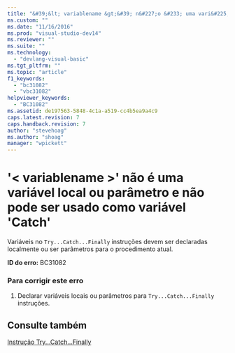 ```yaml
---
title: "&#39;&lt; variablename &gt;&#39; n&#227;o &#233; uma vari&#225;vel local ou par&#226;metro e n&#227;o pode ser usado como vari&#225;vel &#39;Catch&#39; | Microsoft Docs"
ms.custom: ""
ms.date: "11/16/2016"
ms.prod: "visual-studio-dev14"
ms.reviewer: ""
ms.suite: ""
ms.technology: 
  - "devlang-visual-basic"
ms.tgt_pltfrm: ""
ms.topic: "article"
f1_keywords: 
  - "bc31082"
  - "vbc31082"
helpviewer_keywords: 
  - "BC31082"
ms.assetid: de197563-5848-4c1a-a519-cc4b5ea9a4c9
caps.latest.revision: 7
caps.handback.revision: 7
author: "stevehoag"
ms.author: "shoag"
manager: "wpickett"
---
```

# &#39;&lt; variablename &gt;&#39; n&#227;o &#233; uma vari&#225;vel local ou par&#226;metro e n&#227;o pode ser usado como vari&#225;vel &#39;Catch&#39;
Variáveis no `Try...Catch...Finally` instruções devem ser declaradas localmente ou ser parâmetros para o procedimento atual.  
  
 **ID do erro:** BC31082  
  
### Para corrigir este erro  
  
1.  Declarar variáveis locais ou parâmetros para `Try...Catch...Finally` instruções.  
  
## Consulte também  
 [Instrução Try...Catch...Finally](../../visual-basic/language-reference/statements/try-catch-finally-statement.md)